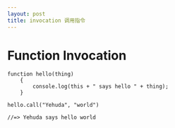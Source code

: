 ```yaml
---
layout: post
title: invocation 调用指令
---
```


<h1>Function Invocation</h1>

    function hello(thing) 
        { 
            console.log(this + " says hello " + thing);
        }
    
    hello.call("Yehuda", "world") 
    
    //=> Yehuda says hello world  


